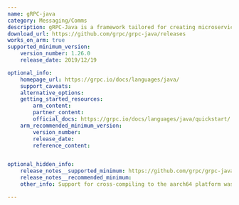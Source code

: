 ```yaml
---
name: gRPC-java
category: Messaging/Comms
description: gRPC-Java is a framework tailored for creating microservices that utilize remote procedure calls (RPC) for communication. It employs Protocol Buffers for efficient serialization of data, allowing seamless interaction between services implemented in various programming languages.
download_url: https://github.com/grpc/grpc-java/releases
works_on_arm: true
supported_minimum_version:
    version_number: 1.26.0
    release_date: 2019/12/19

optional_info:
    homepage_url: https://grpc.io/docs/languages/java/
    support_caveats:
    alternative_options:
    getting_started_resources:
        arm_content:
        partner_content:
        official_docs: https://grpc.io/docs/languages/java/quickstart/
    arm_recommended_minimum_version:
        version_number:
        release_date:
        reference_content:


optional_hidden_info:
    release_notes__supported_minimum: https://github.com/grpc/grpc-java/releases/tag/v1.26.0
    release_notes__recommended_minimum:
    other_info: Support for cross-compiling to the aarch64 platform was introduced in version 1.26.0, with the relevant pull request available [here](https://github.com/grpc/grpc-java/pull/6441).

---
```

